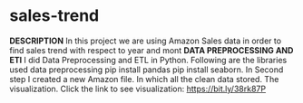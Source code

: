# sales-trend

**DESCRIPTION**
                  In this project we are using Amazon Sales data in order to find sales trend with respect to year and mont
**DATA PREPROCESSING AND ETl**
I did Data Preprocessing and ETL in Python. Following are the libraries used data preprocessing
pip install pandas
pip install seaborn.
In Second step I created a new Amazon file. In which all the clean data stored.
The visualization.
Click the link to see visualization: https://bit.ly/38rk87P


